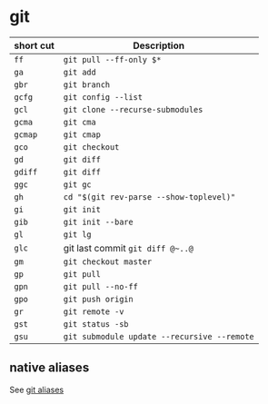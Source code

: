 # git

| short cut  | Description |
| ------------- | ------------- |
| `ff` | `git pull --ff-only $*` |
| `ga` | `git add`|
| `gbr` | `git branch` |
| `gcfg` | `git config --list` |
| `gcl` | `git clone --recurse-submodules` |
| `gcma` | `git cma` |
| `gcmap` | `git cmap` |
| `gco` | `git checkout` |
| `gd` | `git diff` |
| `gdiff` | `git diff` |
| `ggc` | `git gc` |
| `gh` | `cd "$(git rev-parse --show-toplevel)"` |
| `gi` | `git init` |
| `gib` | `git init --bare` |
| `gl` | `git lg` |
| `glc` | git last commit `git diff @~..@` |
| `gm` | `git checkout master` |
| `gp` | `git pull` |
| `gpn` | `git pull --no-ff` |
| `gpo` | `git push origin` |
| `gr` | `git remote -v` |
| `gst` | `git status -sb` |
| `gsu` | `git submodule update --recursive --remote` |

## native aliases

See [git aliases](git/gitconfig#L1-L52)
